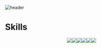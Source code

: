 ![header](https://capsule-render.vercel.app/api?type=Slice&color=FDC9C9&height=120&section=header&text=SangHunBae&fontSize=50)

<h1>Skills</h1>
<center>
<img src="https://img.shields.io/badge/java-007396?style=flat-square&logo=java&logoColor=white"/><img src="https://img.shields.io/badge/javaScript-F7DF1E?style=flat-square&logo=javaScript&logoColor=white"/><img src="https://img.shields.io/badge/springBoot-6DB33F?style=flat-square&logo=springBoot&logoColor=white"/><img src="https://img.shields.io/badge/oracle-F80000?style=flat-square&logo=oracle&logoColor=white"/><img src="https://img.shields.io/badge/docker-2496ED?style=flat-square&logo=docker&logoColor=white"/><img src="https://img.shields.io/badge/github-181717?style=flat-square&logo=github&logoColor=white"/>
</center>
<!--
**sanghunDev/sanghunDev** is a ✨ _special_ ✨ repository because its `README.md` (this file) appears on your GitHub profile.

Here are some ideas to get you started:

- 🔭 I’m currently working on ...
- 🌱 I’m currently learning ...
- 👯 I’m looking to collaborate on ...
- 🤔 I’m looking for help with ...
- 💬 Ask me about ...
- 📫 How to reach me: ...
- 😄 Pronouns: ...
- ⚡ Fun fact: ...
-->
